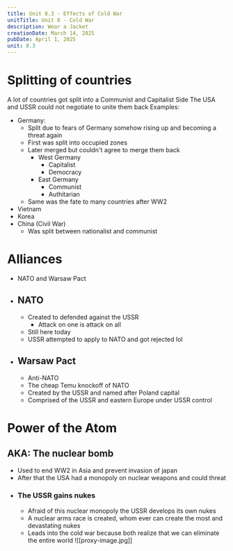 ```yaml
---
title: Unit 8.3 - Effects of Cold War
unitTitle: Unit 8 - Cold War
description: Wear a Jacket
creationDate: March 14, 2025
pubDate: April 1, 2025
unit: 8.3
---
```

# Splitting of countries
A lot of countries got split into a Communist and Capitalist Side
The USA and USSR could not negotiate to unite them back
Examples:
- Germany:
	- Split due to fears of Germany somehow rising up and becoming a threat again
	- First was split into occupied zones
	- Later merged but couldn't agree to merge them back
		- West Germany
			- Capitalist
			- Democracy
		- East Germany
			- Communist 
			- Authitarian
	- Same was the fate to many countries after WW2
- Vietnam
- Korea
- China (Civil War)
	- Was split between nationalist and communist
# Alliances
- NATO and Warsaw Pact
- ## NATO
	- Created to defended against the USSR
		- Attack on one is attack on all
	- Still here today
	- USSR attempted to apply to NATO and got rejected lol
- ## Warsaw Pact
	- Anti-NATO
	- The cheap Temu knockoff of NATO
	- Created by the USSR and named after Poland capital
	- Comprised of the USSR and eastern Europe under USSR control
# Power of the Atom
## AKA: The nuclear bomb
- Used to end WW2 in Asia and prevent invasion of japan
- After that the USA had a monopoly on nuclear weapons and could threat
- ### The USSR gains nukes
	- Afraid of this nuclear monopoly the USSR develops its own nukes
	- A nuclear arms race is created, whom ever can create the most and devastating nukes
	- Leads into the cold war because both realize that we can eliminate the entire world
![[proxy-image.jpg]]